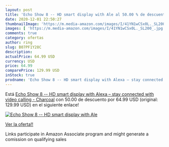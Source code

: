 ```yaml
---
layout: post
title: 'Echo Show 8 -- HD smart display with Ale al 50.00 % de descuento'
date: 2020-12-01 22:50:27
thumbnailImage: 'https://m.media-amazon.com/images/I/41YN1wCSx0L._SL200_.jpg'
images: [ 'https://m.media-amazon.com/images/I/41YN1wCSx0L._SL200_.jpg' ]
comments: true
category: ofertas
author: ring
slug: B07PF1Y28C
description:
actualPrice: 64.99 USD
currency: USD
price: 64.99
comparePrice: 129.99 USD
inStock: true
prodname: 'Echo Show 8 -- HD smart display with Alexa – stay connected with video calling - Charcoal'
---
```


Está [Echo Show 8 -- HD smart display with Alexa – stay connected with video calling - Charcoal](https://www.amazon.com/dp/B07PF1Y28C/?tag=tolees-20) con 50.00 de descuento por 64.99 USD (original: 129.99 USD) en el siguiente enlace!

[![Echo Show 8 -- HD smart display with Ale](https://m.media-amazon.com/images/I/41YN1wCSx0L._SL200_.jpg)](https://www.amazon.com/dp/B07PF1Y28C/?tag=tolees-20)

[Ver la oferta!!](https://www.amazon.com/dp/B07PF1Y28C/?tag=tolees-20)

Links participate in Amazon Associate program and might generate a comission on qualifying sales


